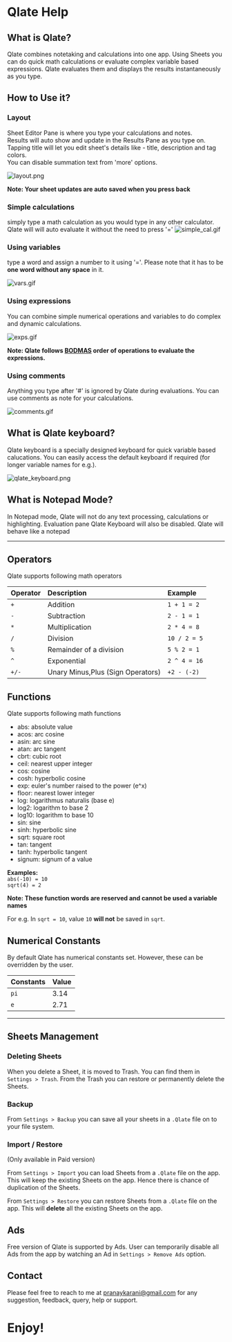 # Qlate Help[](https://)

## What is Qlate?

Qlate combines notetaking and calculations into one app. Using Sheets you can do quick math calculations or evaluate complex variable based expressions. Qlate evaluates them and displays the results instantaneously as you type.

## How to Use it?

### Layout

Sheet Editor Pane is where you type your calculations and notes.<br/>Results will auto show and update in the Results Pane as you type on.<br/>Tapping title will let you edit sheet's details like - title, description and tag colors.
<br/>You can disable summation text from 'more' options.

![layout.png](../assets/layout.png)

**Note: Your sheet updates are auto saved when you press back**

### Simple calculations

simply type a math calculation as you would type in any other calculator. Qlate will will auto evaluate it without the need to press '='
![simple_cal.gif](../assets/simple_cal.gif)

### Using variables

type a word and assign a number to it using '='. Please note that it has to be **one word without any space** in it.

![vars.gif](../assets/vars.gif)

### Using expressions

You can combine simple numerical operations and variables to do complex and dynamic calculations.

![exps.gif](../assets/exps.gif)

**Note: Qlate follows [BODMAS](https://en.wikipedia.org/wiki/Order_of_operations) order of operations to evaluate the expressions.**

### Using comments

Anything you type after '#' is ignored by Qlate during evaluations. You can use comments as note for your calculations.

![comments.gif](../assets/comments.gif)

## What is Qlate keyboard?

Qlate keyboard is a specially designed keyboard for quick variable based calucations. You can easily access the default keyboard if required (for longer variable names for e.g.).

![qlate_keyboard.png](../assets/qlate_keyboard.png)

## What is Notepad Mode?

In Notepad mode, Qlate will not do any text processing, calculations or highlighting. Evaluation pane Qlate Keyboard will also be disabled. Qlate will behave like a notepad

---

## Operators

Qlate supports following math operators


| Operator | Description                       | Example      |
| :--------- | :---------------------------------- | :------------- |
| `+`      | Addition                          | `1 + 1 = 2`  |
| `-`      | Subtraction                       | `2 - 1 = 1`  |
| `*`      | Multiplication                    | `2 * 4 = 8`  |
| `/`      | Division                          | `10 / 2 = 5` |
| `%`      | Remainder of a division           | `5 % 2 = 1`  |
| `^`      | Exponential                       | `2 ^ 4 = 16` |
| `+/-`    | Unary Minus,Plus (Sign Operators) | `+2 - (-2)`  |

## Functions

Qlate supports following math functions

* abs: absolute value
* acos: arc cosine
* asin: arc sine
* atan: arc tangent
* cbrt: cubic root
* ceil: nearest upper integer
* cos: cosine
* cosh: hyperbolic cosine
* exp: euler's number raised to the power (e^x)
* floor: nearest lower integer
* log: logarithmus naturalis (base e)
* log2: logarithm to base 2
* log10: logarithm to base 10
* sin: sine
* sinh: hyperbolic sine
* sqrt: square root
* tan: tangent
* tanh: hyperbolic tangent
* signum: signum of a value

**Examples:**<br/>
`abs(-10) = 10`</br>
`sqrt(4) = 2`

**Note: These function words are reserved and cannot be used a variable names**

For e.g. In `sqrt = 10`, value `10` **will not** be saved in `sqrt`.

## Numerical Constants

By default Qlate has numerical constants set. However, these can be overridden by the user.


| Constants | Value |
| :---------- | :------ |
| `pi`      | 3.14  |
| `e`       | 2.71  |

---

## Sheets Management

### Deleting Sheets

When you delete a Sheet, it is moved to Trash. You can find them in `Settings > Trash`. From the Trash you can restore or permanently delete the Sheets.

### Backup

From `Settings > Backup` you can save all your sheets in a `.Qlate` file on to your file system.

### Import / Restore

(Only available in Paid version)

From `Settings > Import` you can load Sheets from a `.Qlate` file on the app. This will keep the existing Sheets on the app. Hence there is chance of duplication of the Sheets.

From `Settings > Restore` you can restore Sheets from a `.Qlate` file on the app. This will **delete** all the existing Sheets on the app.

## Ads

Free version of Qlate is supported by Ads. User can temporarily disable all Ads from the app by watching an Ad in `Settings > Remove Ads` option.

## Contact

Please feel free to reach to me at pranaykarani@gmail.com for any suggestion, feedback, query, help or support.

# Enjoy!
